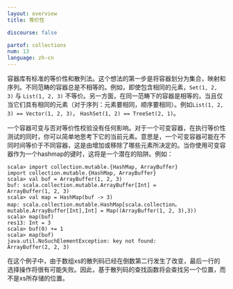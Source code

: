 ```yaml
---
layout: overview
title: 等价性

discourse: false

partof: collections
num: 13
language: zh-cn
---
```



容器库有标准的等价性和散列法。这个想法的第一步是将容器划分为集合，映射和序列。不同范畴的容器总是不相等的。例如，即使包含相同的元素，`Set(1, 2, 3)` 与 `List(1, 2, 3)` 不等价。另一方面，在同一范畴下的容器是相等的，当且仅当它们具有相同的元素（对于序列：元素要相同，顺序要相同）。例如`List(1, 2, 3) == Vector(1, 2, 3)`， `HashSet(1, 2) == TreeSet(2, 1)`。

一个容器可变与否对等价性校验没有任何影响。对于一个可变容器，在执行等价性测试的同时，你可以简单地思考下它的当前元素。意思是，一个可变容器可能在不同时间等价于不同容器，这是由增加或移除了哪些元素所决定的。当你使用可变容器作为一个hashmap的键时，这将是一个潜在的陷阱。例如：

    scala> import collection.mutable.{HashMap, ArrayBuffer}
    import collection.mutable.{HashMap, ArrayBuffer}
    scala> val buf = ArrayBuffer(1, 2, 3)
    buf: scala.collection.mutable.ArrayBuffer[Int] = 
    ArrayBuffer(1, 2, 3)
    scala> val map = HashMap(buf -> 3)
    map: scala.collection.mutable.HashMap[scala.collection。
    mutable.ArrayBuffer[Int],Int] = Map((ArrayBuffer(1, 2, 3),3))
    scala> map(buf)
    res13: Int = 3
    scala> buf(0) += 1
    scala> map(buf)
    java.util.NoSuchElementException: key not found: 
    ArrayBuffer(2, 2, 3) 

在这个例子中，由于数组xs的散列码已经在倒数第二行发生了改变，最后一行的选择操作将很有可能失败。因此，基于散列码的查找函数将会查找另一个位置，而不是xs所存储的位置。
